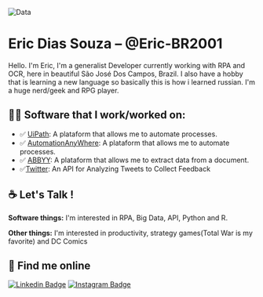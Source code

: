 ![Data](https://user-images.githubusercontent.com/56272232/87437156-547d9680-c5c4-11ea-9cb4-d3baa1ffd4ff.gif)
# Eric Dias Souza – @Eric-BR2001

Hello. I'm Eric, I'm a generalist Developer currently working with RPA and OCR, here in beautiful São José Dos Campos, Brazil. I also have a hobby that is learning a new language so basically this is how i learned russian. I'm a huge nerd/geek and RPG player.

## 👨‍💻 Software that I work/worked on:

* :white_check_mark: [UiPath](https://www.uipath.com/): A plataform that allows me to automate processes.
* :white_check_mark: [AutomationAnyWhere](https://www.automationanywhere.com/): A plataform that allows me to automate processes.
* :white_check_mark: [ABBYY](https://www.abbyy.com/): A plataform that allows me to extract data from a document.
* :white_check_mark:[Twitter](https://developer.twitter.com/en/docs): An API for Analyzing Tweets to Collect Feedback

## :coffee: Let's Talk !

**Software things:** I'm interested in RPA, Big Data, API, Python and R.

**Other things:** I'm interested in productivity, strategy games(Total War is my favorite) and DC Comics

## :telescope: Find me online

[![Linkedin Badge](https://img.shields.io/badge/-LinkedIn-blue?style=flat-square&logo=Linkedin&logoColor=white&link=https://www.linkedin.com/in/eric-dias-souza-6440a7142/)](https://www.linkedin.com/in/eric-dias-souza-6440a7142/)
[![Instagram Badge](https://img.shields.io/badge/-Instagram-BF008C?style=flat-square&logo=Instagram&logoColor=white&link=https://www.instagram.com/eric._souza01/)](https://www.instagram.com/eric._souza01/)
